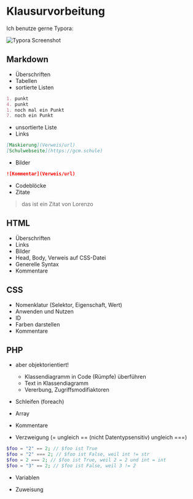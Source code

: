 # Klausurvorbeitung

Ich benutze gerne Typora:

![Typora Screenshot](https://miro.medium.com/max/1000/1*QWwWrJim3H8C9y2OKu9PPQ.png)

## Markdown

* Überschriften
* Tabellen
* sortierte Listen

~~~markdown
1. punkt
4. punkt
1. noch mal ein Punkt
7. noch ein Punkt
~~~

* unsortierte Liste
* Links

~~~markdown
[Maskierung](Verweis/url)
[Schulwebseite](https://gcm.schule)
~~~

* Bilder

~~~markdown
![Kommentar](Verweis/url)

~~~

* Codeblöcke
* Zitate

> das ist ein Zitat von Lorenzo

## HTML

* Überschriften
* Links
* Bilder
* Head, Body, Verweis auf CSS-Datei
* Generelle Syntax
* Kommentare

## CSS

* Nomenklatur (Selektor, Eigenschaft, Wert)
* Anwenden und Nutzen
* ID
* Farben darstellen
* Kommentare

## PHP

* aber objektorientiert!

  * Klassendiagramm in Code (Rümpfe) überführen
  * Text in Klassendiagramm
  * Vererbung, Zugriffsmodifiaktoren

* Schleifen (foreach)

* Array

* Kommentare

* Verzweigung (= ungleich == (nicht Datentypsensitiv) ungleich ===)

~~~php
$foo = "2" == 2; // $foo ist True
$foo = "2" === 2; // $foo ist False, weil int != str
$foo = 2 === 2; // $foo ist True, weil 2 = 2 und int = int
$foo = "3" == 2; // $foo ist False, weil 3 != 2
~~~

* Variablen

* Zuweisung

